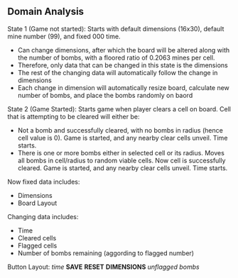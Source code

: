 ## Domain Analysis


State 1 (Game not started):
Starts with default dimensions (16x30), default mine number (99), and fixed 000 time. 

- Can change dimensions, after which the board will be altered along with the number of bombs, with a floored ratio of
0.2063 mines per cell.
- Therefore, only data that can be changed in this state is the dimensions
- The rest of the changing data will automatically follow the change in dimensions
- Each change in dimension will automatically resize board, calculate new number of bombs, and place the bombs randomly on baord

State 2 (Game Started):
Starts game when player clears a cell on board. Cell that is attempting to be cleared will either be:
- Not a bomb and successfully cleared, with no bombs in radius (hence cell value is 0). Game is started, and any nearby clear cells unveil. Time starts.
- There is one or more bombs either in selected cell or its radius. Moves all bombs in cell/radius to random viable cells. Now cell is successfully cleared. Game is started, and any nearby clear cells unveil. Time starts.


Now fixed data includes:

- Dimensions
- Board Layout

Changing data includes:

- Time
- Cleared cells
- Flagged cells
- Number of bombs remaining (aggording to flagged number)


Button Layout:
*time* **SAVE** **RESET** **DIMENSIONS** *unflagged bombs*